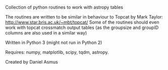 Collection of python routines to work with astropy tables

The routines are written to be similar in behaviour to Topcat by Mark Taylor:
http://www.star.bris.ac.uk/~mbt/topcat/
Some of the routines should even work with topcat crossmatch output tables
(as the groupsize and groupID columns are also used in a similar way)

Written in Python 3 (might not run in Python 2)

Requires: numpy, matplotlib, scipy, tqdm, astropy.

Created by Daniel Asmus


